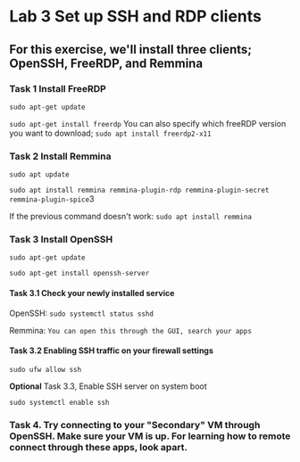 # Lab 3 Set up SSH and RDP clients

## For this exercise, we'll install three clients; OpenSSH, FreeRDP, and Remmina

### Task 1 Install FreeRDP

``sudo apt-get update``

``sudo apt-get install freerdp`` You can also specify which freeRDP version you want to download; ``sudo apt install freerdp2-x11``

### Task 2 Install Remmina

``sudo apt update``

``sudo apt install remmina remmina-plugin-rdp remmina-plugin-secret remmina-plugin-spice``3

If the previous command doesn't work: ``sudo apt install remmina``

### Task 3 Install OpenSSH

``sudo apt-get update``

``sudo apt-get install openssh-server``

#### Task 3.1 Check your newly installed service

OpenSSH: ``sudo systemctl status sshd``

Remmina: ``You can open this through the GUI, search your apps``

#### Task 3.2 Enabling SSH traffic on your firewall settings

``sudo ufw allow ssh``

**Optional** Task 3.3, Enable SSH server on system boot

``sudo systemctl enable ssh``

### Task 4. Try connecting to your "Secondary" VM through OpenSSH. Make sure your VM is up. For learning how to remote connect through these apps, look apart.
